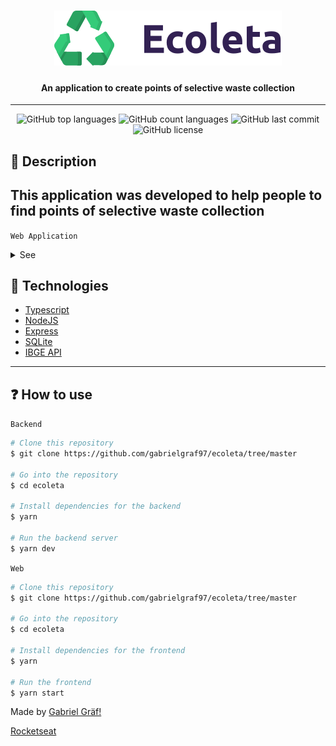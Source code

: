 <h1 align="center">
    <img src="public/extras-aula-1/github/logo.svg" />
</h1>

<h4 align="center">
    An application to create points of selective waste collection
</h4>

---

<p align="center">
  <img alt="GitHub top languages" src="https://img.shields.io/github/languages/top/gabrielgraf97/ecoleta.svg">

  <img alt="GitHub count languages" src="https://img.shields.io/github/languages/count/gabrielgraf97/ecoleta.svg">

  <img alt="GitHub last commit" src="https://img.shields.io/github/last-commit/gabrielgraf97/ecoleta.svg">

  <img alt="GitHub license" src="https://img.shields.io/github/license/gabrielgraf97/ecoleta.svg">
</p>

<h2>📔 Description</h2>

## This application was developed to help people to find points of selective waste collection

`Web Application`

<details>
  <summary>See</summary>

![Frontend1](public/extras-aula-1/github/home-desktop.png)
![Frontend2](public/extras-aula-1/github/cadastro-desktop.png)
![Frontend3](public/extras-aula-1/github/search-desktop.png)
![Frontend4](public/extras-aula-1/github/result-desktop.png)


</details>

<h2>🚀 Technologies</h2>

- [Typescript](https://www.typescriptlang.org/)
- [NodeJS](https://nodejs.org)
- [Express](https://expressjs.com/pt-br/)
- [SQLite](https://www.sqlite.org/index.html)
- [IBGE API](https://servicodados.ibge.gov.br/api/docs)

---

<h2>❓ How to use</h2>

`Backend`

```bash
# Clone this repository
$ git clone https://github.com/gabrielgraf97/ecoleta/tree/master

# Go into the repository
$ cd ecoleta

# Install dependencies for the backend
$ yarn

# Run the backend server
$ yarn dev
```

`Web`

```bash
# Clone this repository
$ git clone https://github.com/gabrielgraf97/ecoleta/tree/master

# Go into the repository
$ cd ecoleta

# Install dependencies for the frontend
$ yarn

# Run the frontend
$ yarn start

```

Made by [Gabriel Gräf!](https://www.linkedin.com/in/gabriel-gr%C3%A4f-86a4a570/)

[Rocketseat](https://rocketseat.com.br/)

